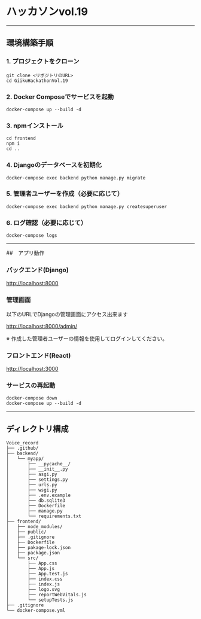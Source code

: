 # ハッカソンvol.19

---

## 環境構築手順

### 1. プロジェクトをクローン
```
git clone <リポジトリのURL>
cd GiikuHackathonVol.19
```

### 2. Docker Composeでサービスを起動
```
docker-compose up --build -d
```
### 3. npmインストール
```
cd frontend 
npm i 
cd ..
```
### 4. Djangoのデータベースを初期化
```
docker-compose exec backend python manage.py migrate
```
### 5. 管理者ユーザーを作成（必要に応じて）
```
docker-compose exec backend python manage.py createsuperuser
```
### 6. ログ確認（必要に応じて）
```
docker-compose logs
```

- - -
##　アプリ動作
### バックエンド(Django)
[http://localhost:8000](http://localhost:8000) 

### 管理画面
以下のURLでDjangoの管理画面にアクセス出来ます 

[http://localhost:8000/admin/](http://localhost:8000/admin/) 

※ 作成した管理者ユーザーの情報を使用してログインしてください。 

### フロントエンド(React)
[http://localhost:3000](http://localhost:3000)

### サービスの再起動
```
docker-compose down
docker-compose up --build -d
```
- - -
## ディレクトリ構成
```
Voice_record
├── .github/
├── backend/
│   └── myapp/
│       ├── __pycache__/
│       ├── __init__.py
│       ├── asgi.py
│       ├── settings.py
│       ├── urls.py
│       ├── wsgi.py
│       ├── .env.example
│       ├── db.sqlite3
│       ├── Dockerfile
│       ├── manage.py
│       └── requirements.txt
├── frontend/
│   ├── node_modules/
│   ├── public/
│   ├── .gitignore
│   ├── Dockerfile
│   ├── pakage-lock.json
│   ├── package.json
│   └── src/
│       ├── App.css
│       ├── App.js
│       ├── App.test.js
│       ├── index.css
│       ├── index.js
│       ├── logo.svg
│       ├── reportWebVitals.js
│       └── setupTests.js
├── .gitignore
└── docker-compose.yml

```